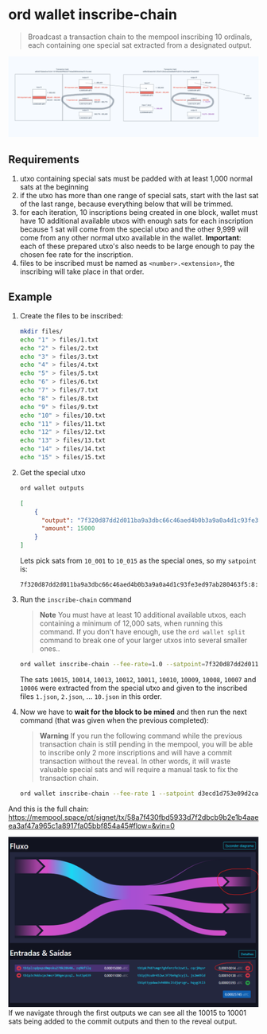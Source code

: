 # ord wallet inscribe-chain
> Broadcast a transaction chain to the mempool inscribing 10 ordinals, each containing one special sat extracted from a designated output.

![](chain.png)

## Requirements
1. utxo containing special sats must be padded with at least 1,000 normal sats at the beginning
2. if the utxo has more than one range of special sats, start with the last sat of the last range, because everything below that will be trimmed.
3. for each iteration, 10 inscriptions being created in one block, wallet must have 10 additional available utxos with enough sats for each inscription because 1 sat will come from the special utxo and the other 9,999 will come from any other normal utxo available in the wallet. **Important**: each of these prepared utxo's also needs to be large enough to pay the chosen fee rate for the inscription.
4. files to be inscribed must be named as `<number>.<extension>`, the inscribing will take place in that order.

## Example
1. Create the files to be inscribed:
    ```bash
    mkdir files/
    echo "1" > files/1.txt
    echo "2" > files/2.txt
    echo "3" > files/3.txt
    echo "4" > files/4.txt
    echo "5" > files/5.txt
    echo "6" > files/6.txt
    echo "7" > files/7.txt
    echo "8" > files/8.txt
    echo "9" > files/9.txt
    echo "10" > files/10.txt
    echo "11" > files/11.txt
    echo "12" > files/12.txt
    echo "13" > files/13.txt
    echo "14" > files/14.txt
    echo "15" > files/15.txt
    ```
2. Get the special utxo
    ```bash
    ord wallet outputs
    ```
    ```json
    [
        {
          "output": "7f320d87dd2d011ba9a3dbc66c46aed4b0b3a9a0a4d1c93fe3ed97ab280463f5:8",
          "amount": 15000
        }
    ]
    ```
    Lets pick sats from `10_001` to `10_015` as the special ones, so my `satpoint` is:
    ```
    7f320d87dd2d011ba9a3dbc66c46aed4b0b3a9a0a4d1c93fe3ed97ab280463f5:8:10014
    ```
3. Run the `inscribe-chain` command
    > **Note**
    > You must have at least 10 additional available utxos, each containing a minimum of 12,000 sats, when running this command. If you don't have enough, use the `ord wallet split` command to break one of your larger utxos into several smaller ones..

    ```bash
    ord wallet inscribe-chain --fee-rate=1.0 --satpoint=7f320d87dd2d011ba9a3dbc66c46aed4b0b3a9a0a4d1c93fe3ed97ab280463f5:8:10014 files/
    ```
    The sats `10015`, `10014`, `10013`, `10012`, `10011`, `10010`, `10009`, `10008`, `10007` and `10006` were extracted from the special utxo and given to the inscribed files `1.json`, `2.json`, ... `10.json` in this order.

4. Now we have to **wait for the block to be mined** and then run the next command (that was given when the previous completed):
    > **Warning**
    > If you run the following command while the previous transaction chain is still pending in the mempool, you will be able to inscribe only 2 more inscriptions and will have a commit transaction without the reveal. In other words, it will waste valuable special sats and will require a manual task to fix the transaction chain.
    ```bash
    ord wallet inscribe-chain --fee-rate 1 --satpoint d3ecd1d753e09d2ca3a69fe1a36a7b829e3c096d44f101d11c5a3f6aef1e757b:0:10004 files/
    ```

And this is the full chain:  
https://mempool.space/pt/signet/tx/58a7f430fbd5933d7f2dbcb9b2e1b4aaeea3af47a965c1a8917fa05bbf854a45#flow=&vin=0  

![](mempool.png)
If we navigate through the first outputs we can see all the 10015 to 10001 sats being added to the commit outputs and then to the reveal output.
